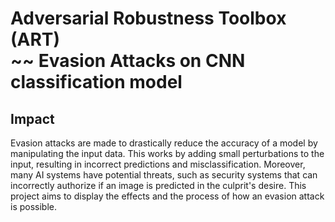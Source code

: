 # Adversarial Robustness Toolbox (ART) <br> ~~ Evasion Attacks on CNN classification model

## Impact
Evasion attacks are made to drastically reduce the accuracy of a model by manipulating the input data. This works by adding small perturbations to the input, resulting in incorrect predictions and misclassification.
Moreover, many AI systems have potential threats, such as security systems that can incorrectly authorize if an image is predicted in the culprit's desire. This project aims to display the effects and the process of 
how an evasion attack is possible.
